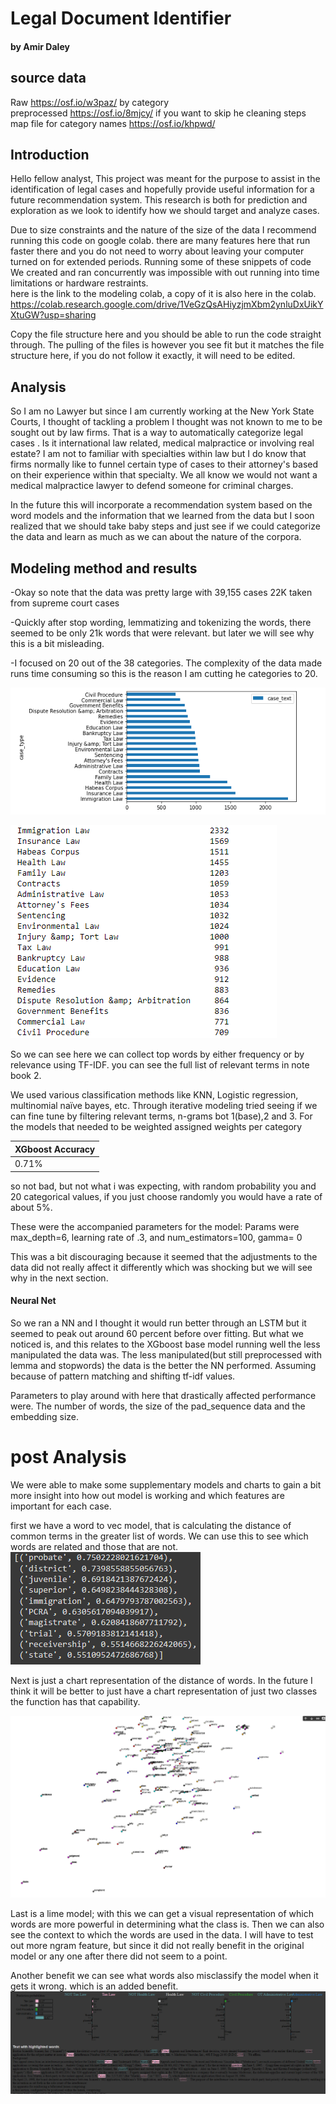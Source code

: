 #                          Legal Document Identifier
#### by Amir Daley

## source data
Raw https://osf.io/w3paz/ by category <br />
preprocessed https://osf.io/8mjcy/ if you want to skip he cleaning steps<br />
map file for category names https://osf.io/khpwd/<br />
## Introduction
Hello fellow analyst, This project was meant for the purpose to assist in the identification of legal cases and hopefully provide useful information for a future recommendation system. This research is both for prediction and exploration as we look to identify how we should target and analyze cases.

Due to size constraints and the nature of the size of the data I recommend running this code on google colab. there are many features here that run faster there and you do not need to worry about leaving your computer turned on for extended periods.  Running some of these snippets of code We created and ran concurrently was impossible with out running into time limitations or hardware restraints. <br />
here is the link to the modeling colab, a copy of it is also here in the colab. https://colab.research.google.com/drive/1VeGzQsAHiyzjmXbm2ynluDxUikYXtuGW?usp=sharing <br />

Copy the file structure here and you should be able to run the code straight through. The pulling of the files is however you see fit but it matches the file structure here, if you do not follow it exactly, it will need to be edited.

## Analysis

So I am no Lawyer but since I am currently working at the New York State Courts, I thought of tackling a problem I thought was not known to me to be sought out by law firms. That is a way to automatically categorize legal cases . Is it international law related, medical malpractice or involving real estate? I am not to familiar with specialties within law but I do know that firms normally like to funnel certain type of cases to their attorney's based on their experience within that specialty. We all know we would not want a medical malpractice lawyer to defend someone for criminal charges.

In the future this will incorporate a recommendation system based on the word models and the information that we learned from the data but I soon realized that we should take baby steps
and just see if we could categorize the data and  learn as much as we can about the nature of the corpora.

## Modeling method and results

-Okay so note that the data was pretty large with 39,155 cases 22K taken from supreme court cases

-Quickly after stop wording, lemmatizing and tokenizing the words, there seemed to be only 21k words that were relevant. but later we will see why this is a bit misleading.

-I focused on 20 out of the 38 categories. The complexity of the data made runs time consuming so this is the reason I am cutting he categories to 20.

![alt1 set1](https://github.com/criolloprimero/Legal-Document-Identifier-/blob/main/images/numberOfCase1.png)

![alt2 set2](https://github.com/criolloprimero/Legal-Document-Identifier-/blob/main/images/numberOfCase2.png)

So we can see here we can collect top words by either frequency or by relevance using TF-IDF. you can see the full list of relevant terms in note book 2.  

 We used various classification methods like KNN, Logistic regression, multinomial naïve bayes, etc.​ Through iterative modeling tried seeing if we can fine tune by filtering relevant terms, n-grams bot 1(base),2 and 3. For the models that needed to be weighted assigned weights per category​

 |XGboost Accuracy|
 |---------|
 |0.71% |
 
 so not bad, but not what i was expecting, with random probability you and 20 categorical values, if you just choose randomly you would have a rate of about 5%. 

 These were the accompanied parameters for the model:
 Params were max_depth=6, learning rate of .3, and num_estimators=100, gamma= 0

This was a bit discouraging because it seemed that the adjustments to the data did not really affect it differently which was shocking but we will see why in the next section.

 #### Neural Net

 So we ran a NN and I thought it would run better through an LSTM but it seemed to peak out around 60 percent before over fitting. But what we noticed is, and this relates to the XGboost base model running well the less manipulated the data was. The less manipulated(but still preprocessed with lemma and stopwords) the data is the better the NN performed. Assuming because of pattern matching and shifting tf-idf values.

 Parameters to play around with here that drastically affected performance were. The number of words, the size of the pad_sequence data and the embedding size.

# post Analysis

We were able to make some supplementary models and charts to gain a bit more insight into how out model is working and which features are important for each case.

first we have a word to vec model, that is calculating the distance of common terms in the greater list of words. We can use this to see which words are related and those that are not.
![alt2 ](https://github.com/criolloprimero/Legal-Document-Identifier-/blob/main/images/for%20lawcat.png)

Next is just a chart representation of the distance of words. In the future I think it will be better to just have a chart representation of just two classes the function has that capability.

![alt2 ](https://github.com/criolloprimero/Legal-Document-Identifier-/blob/main/images/for%20lawcat2.png)

Last is a lime model; with this we can get a visual representation of which words are more powerful in determining what the class is. Then we can also see the context to which the words are used in the data. I will have to test out more ngram feature, but since it did not really benefit in the original model or any one after there did not seem to a point.

Another benefit we can see what words also misclassify the model when it gets it wrong. which is an added benefit.
![alt2 ](https://github.com/criolloprimero/Legal-Document-Identifier-/blob/main/images/for%20lawcat3.png)
